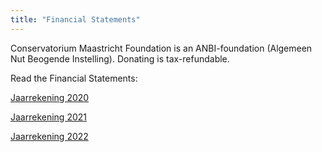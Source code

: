 ```yaml
---
title: "Financial Statements"
---
```


Conservatorium Maastricht Foundation is an ANBI-foundation (Algemeen Nut Beogende Instelling). Donating is tax-refundable.

Read the Financial Statements:


[Jaarrekening 2020](assets/downloads/jaarrekening_2020.pdf)


[Jaarrekening 2021](assets/downloads/jaarrekening_2021.pdf)


[Jaarrekening 2022](assets/downloads/jaarrekening_2022.pdf)
